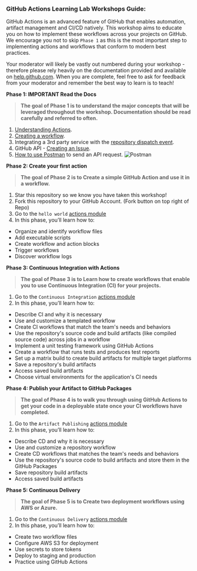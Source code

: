 ### GitHub Actions Learning Lab Workshops Guide:

GitHub Actions is an advanced feature of GitHub that enables automation, artifact management and CI/CD natively. This workshop aims to educate you on how to implement these workflows across your projects on GitHub. We encourage you not to skip `Phase 1` as this is the most important step to implementing actions and workflows that conform to modern best practices. 

Your moderator will likely be vastly out numbered during your workshop - therefore please rely heavily on the documentation provided and available on [help.github.com](https://help.github.com/en). When you are complete, feel free to ask for feedback from your moderator and remember the best way to learn is to teach!

**Phase 1: IMPORTANT Read the Docs**
  > **The goal of Phase 1 is to understand the major concepts that will be leveraged throughout the workshop. Documentation should be read carefully and referred to often.**
  1. [Understanding Actions](https://help.github.com/en/github/automating-your-workflow-with-github-actions/about-github-actions#core-concepts-for-github-actions).
  1. [Creating a workflow](https://help.github.com/en/github/automating-your-workflow-with-github-actions/configuring-a-workflow).
  1. Integrating a 3rd party service with the [repository dispatch event](https://developer.github.com/v3/repos/#create-a-repository-dispatch-event).
  1. GitHub API - [Creating an Issue](https://developer.github.com/v3/issues/).
  1. [How to use Postman](https://learning.getpostman.com/getting-started/) to send an API request.
  ![Postman](/images/postman.png)

**Phase 2: Create your first action**
  > **The goal of Phase 2 is to Create a simple GitHub Action and use it in a workflow.**
  1. Star this repository so we know you have taken this workshop!
  1. Fork this repository to your GitHub Account. (Fork button on top right of Repo)
  1. Go to the `hello world` [actions module](https://lab.github.com/github/hello-github-actions!)
  1. In this phase, you’ll learn how to:

- Organize and identify workflow files
- Add executable scripts
- Create workflow and action blocks
- Trigger workflows
- Discover workflow logs

**Phase 3: Continuous Integration with Actions**
  > **The goal of Phase 3 is to Learn how to create workflows that enable you to use Continuous Integration (CI) for your projects.**
  1. Go to the `Continuous Integration` [actions module](https://lab.github.com/githubtraining/github-actions:-continuous-integration)
  1. In this phase, you’ll learn how to:

- Describe CI and why it is necessary
- Use and customize a templated workflow
- Create CI workflows that match the team's needs and behaviors
- Use the repository's source code and build artifacts (like compiled source code) across jobs in a workflow
- Implement a unit testing framework using GitHub Actions
- Create a workflow that runs tests and produces test reports
- Set up a matrix build to create build artifacts for multiple target platforms
- Save a repository's build artifacts
- Access saved build artifacts
- Choose virtual environments for the application's CI needs

**Phase 4: Publish your Artifact to GitHub Packages**
  > **The goal of Phase 4 is to walk you through using GitHub Actions to get your code in a deployable state once your CI workflows have completed.**
  1. Go to the `Artifact Publishing` [actions module](https://lab.github.com/githubtraining/github-actions:-publish-to-github-packages)
  1. In this phase, you’ll learn how to:

- Describe CD and why it is necessary
- Use and customize a repository workflow
- Create CD workflows that matches the team's needs and behaviors
- Use the repository's source code to build artifacts and store them in the GitHub Packages
- Save repository build artifacts
- Access saved build artifacts

**Phase 5: Continuous Delivery**
  > **The goal of Phase 5 is to Create two deployment workflows using AWS or Azure.**
  1. Go to the `Continuous Delivery` [actions module](https://lab.github.com/githubtraining/github-actions:-continuous-delivery)
  1. In this phase, you’ll learn how to:

- Create two workflow files
- Configure AWS S3 for deployment
- Use secrets to store tokens
- Deploy to staging and production
- Practice using GitHub Actions
